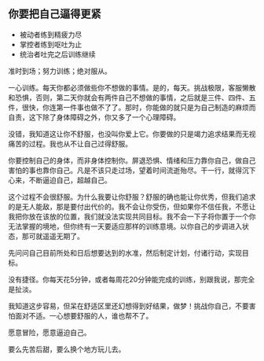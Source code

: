 
## 你要把自己逼得更紧

- 被动者练到精疲力尽
- 掌控者练到呕吐为止
- 统治者吐完之后训练继续


准时到场；努力训练；绝对服从。

一心训练。每天你都必须做些你不想做的事情。是的，每天。挑战极限，客服懒散和恐惧，否则，第二天你就会有两件自己不想做的事情，之后就是三件、四件、五件，很快，你连第一件事也做不了了。那时，你能做的就只是为自己制造的麻烦而自责，这下除了身体障碍之外，你又多了一个心理障碍。

没错，我知道这让你不舒服，也没叫你爱上它。你要做的只是竭力追求结果而无视痛苦的过程。我也从不让自己过得舒服。

你要控制自己的身体，而非身体控制你。屏退恐惧、情绪和压力靠你自己，做自己害怕的事也靠你自己。凡是不该只走过场，望着时间流逝殆尽。干一行，就得沉下心来，不断逼迫自己，超越自己。

这个过程不会很舒服。为什么我要让你舒服？舒服的确也能让你优秀，但我们追求的是无人能敌，那是要付出代价的。我不会让你受伤，但如果你不信任我，不愿让我把你放在该放的位置，我们就没法实现共同目标。我不会一下子将你置于一个你无法掌握的境地，但你终有一天要适应那样的训练意境。以你自己的步调进入状态，那可就遥遥无期了。

先问问自己目前所处和日后想要达到的水准，然后制定计划，付诸行动，实现目标。

没有捷径。你每天花5分钟，或者每周花20分钟能完成的训练，别跟我说，那完全是扯淡。

我知道这步容易，但呆在舒适区里还幻想得到好结果，做梦！挑战你自己，不要害怕面对不适。一心想要舒服的人，谁也帮不了。

愿意冒险，愿意逼迫自己。

要么先苦后甜，要么换个地方玩儿去。